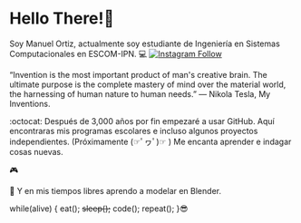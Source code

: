 # Hello There!🦉 

Soy Manuel Ortiz, actualmente soy estudiante de Ingeniería en Sistemas Computacionales en ESCOM-IPN. 💻 
[![Instagram Follow](https://raw.githubusercontent.com/josephLSalgado/josephLSalgado/main/images/instagram_logo.png)](https://www.instagram.com/manu_tgif/)

“Invention is the most important product of man's creative brain. The ultimate purpose is the complete mastery of mind over the material world, the harnessing of human nature to human needs.”
― Nikola Tesla, My Inventions.

:octocat: Después de 3,000 años por fin empezaré a usar GitHub.
Aquí encontraras mis programas escolares e incluso algunos proyectos independientes. (Próximamente (☞ﾟヮﾟ)☞ )
Me encanta aprender e indagar cosas nuevas. 

🎮 

🎨 Y en mis tiempos libres aprendo a modelar en Blender.

while(alive) {
    eat();
  ~~sleep();~~
    code();
    repeat();
 }😎
